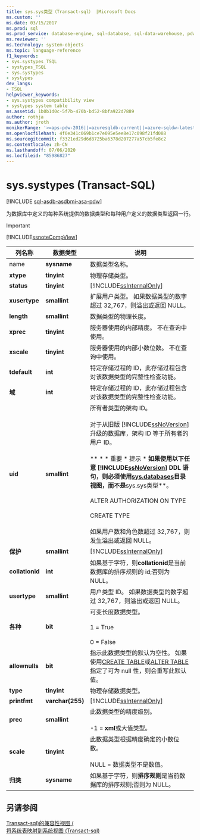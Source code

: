 ```yaml
---
title: sys.sys类型（Transact-sql） |Microsoft Docs
ms.custom: ''
ms.date: 03/15/2017
ms.prod: sql
ms.prod_service: database-engine, sql-database, sql-data-warehouse, pdw
ms.reviewer: ''
ms.technology: system-objects
ms.topic: language-reference
f1_keywords:
- sys.systypes_TSQL
- systypes_TSQL
- sys.systypes
- systypes
dev_langs:
- TSQL
helpviewer_keywords:
- sys.systypes compatibility view
- systypes system table
ms.assetid: 1b0b1d0c-5f7b-470b-bd52-8bfa922d7889
author: rothja
ms.author: jroth
monikerRange: '>=aps-pdw-2016||=azuresqldb-current||=azure-sqldw-latest||>=sql-server-2016||=sqlallproducts-allversions||>=sql-server-linux-2017||=azuresqldb-mi-current'
ms.openlocfilehash: 4f0e341c069b1ce7e095e5ee8e17c098f21fd088
ms.sourcegitcommit: f3321ed29d6d8725ba6378d207277a57cb5fe8c2
ms.contentlocale: zh-CN
ms.lasthandoff: 07/06/2020
ms.locfileid: "85986827"
---
```

# <a name="syssystypes-transact-sql"></a>sys.systypes (Transact-SQL)
[!INCLUDE [sql-asdb-asdbmi-asa-pdw](../../includes/applies-to-version/sql-asdb-asdbmi-asa-pdw.md)]

  为数据库中定义的每种系统提供的数据类型和每种用户定义的数据类型返回一行。  
  
> [!IMPORTANT]  
>  [!INCLUDE[ssnoteCompView](../../includes/ssnotecompview-md.md)]  
  
|列名称|数据类型|说明|  
|-----------------|---------------|-----------------|  
|name|**sysname**|数据类型名称。|  
|**xtype**|**tinyint**|物理存储类型。|  
|**status**|**tinyint**|[!INCLUDE[ssInternalOnly](../../includes/ssinternalonly-md.md)]|  
|**xusertype**|**smallint**|扩展用户类型。 如果数据类型的数字超过 32,767，则溢出或返回 NULL。|  
|**length**|**smallint**|数据类型的物理长度。|  
|**xprec**|**tinyint**|服务器使用的内部精度。 不在查询中使用。|  
|**xscale**|**tinyint**|服务器使用的内部小数位数。 不在查询中使用。|  
|**tdefault**|**int**|特定存储过程的 ID，此存储过程包含对该数据类型的完整性检查功能。|  
|**域**|**int**|特定存储过程的 ID，此存储过程包含对该数据类型的完整性检查功能。|  
|**uid**|**smallint**|所有者类型的架构 ID。<br /><br /> 对于从旧版 [!INCLUDE[ssNoVersion](../../includes/ssnoversion-md.md)] 升级的数据库，架构 ID 等于所有者的用户 ID。<br /><br /> ** \* \* 重要 \* 提示 \* **如果使用以下任意 [!INCLUDE[ssNoVersion](../../includes/ssnoversion-md.md)] DDL 语句，则必须使用[sys.databases](../../relational-databases/system-catalog-views/sys-types-transact-sql.md)目录视图，而不是**sys.sys类型**。<br /><br /> ALTER AUTHORIZATION ON TYPE<br /><br /> CREATE TYPE<br /><br /> 如果用户数和角色数超过 32,767，则发生溢出或返回 NULL。|  
|**保护**|**smallint**|[!INCLUDE[ssInternalOnly](../../includes/ssinternalonly-md.md)]|  
|**collationid**|**int**|如果基于字符，则**collationid**是当前数据库的排序规则的 id;否则为 NULL。|  
|**usertype**|**smallint**|用户类型 ID。 如果数据类型的数字超过 32,767，则溢出或返回 NULL。|  
|**各种**|**bit**|可变长度数据类型。<br /><br /> 1 = True<br /><br /> 0 = False|  
|**allownulls**|**bit**|指示此数据类型的默认为空性。 如果使用[CREATE TABLE](../../t-sql/statements/create-table-transact-sql.md)或[ALTER TABLE](../../t-sql/statements/alter-table-transact-sql.md)指定了可为 null 性，则会重写此默认值。|  
|**type**|**tinyint**|物理存储数据类型。|  
|**printfmt**|**varchar(255)**|[!INCLUDE[ssInternalOnly](../../includes/ssinternalonly-md.md)]|  
|**prec**|**smallint**|此数据类型的精度级别。<br /><br /> -1 = **xml**或大值类型。|  
|**scale**|**tinyint**|此数据类型根据精度确定的小数位数。<br /><br /> NULL = 数据类型不是数值。|  
|**归类**|**sysname**|如果基于字符，则**排序规则**是当前数据库的排序规则;否则为 NULL。|  
  
## <a name="see-also"></a>另请参阅  
 [Transact-sql&#41;的兼容性视图 &#40;](~/relational-databases/system-compatibility-views/system-compatibility-views-transact-sql.md)   
 [将系统表映射到系统视图 &#40;Transact-sql&#41;](../../relational-databases/system-tables/mapping-system-tables-to-system-views-transact-sql.md)  
  
  
